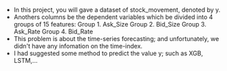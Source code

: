 ######
- In this project, you will gave a dataset of stock_movement, denoted by y.
- Anothers columns be the dependent variables which be divided into 4 groups of 15 features:
        Group 1. Ask_Size
        Group 2. Bid_Size
        Group 3. Ask_Rate
        Group 4. Bid_Rate
- This problem is about the time-series forecasting; and unfortunately, we didn't have any infomation on the time-index.
- I had suggested some method to predict the value y; such as XGB, LSTM,...
